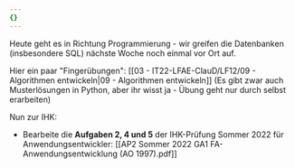 ```yaml
---
{}
---
```

Heute geht es in Richtung Programmierung - wir greifen die Datenbanken (insbesondere SQL) nächste Woche noch einmal vor Ort auf.

Hier ein paar "Fingerübungen":
[[03 - IT22-LFAE-ClauD/LF12/09 - Algorithmen entwickeln|09 - Algorithmen entwickeln]]
(Es gibt zwar auch Musterlösungen in Python, aber ihr wisst ja - Übung geht nur durch selbst erarbeiten)

Nun zur IHK:
* Bearbeite die **Aufgaben 2, 4 und 5** der IHK-Prüfung Sommer 2022 für Anwendungsentwickler:
	[[AP2 Sommer 2022 GA1 FA-Anwendungsentwicklung (AO 1997).pdf]]